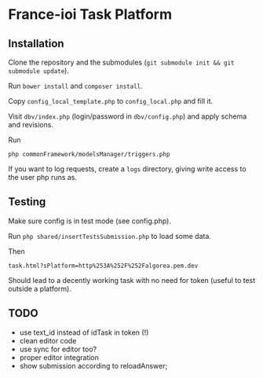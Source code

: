 # France-ioi Task Platform

## Installation

Clone the repository and the submodules (`git submodule init && git submodule update`).

Run `bower install` and `composer install`.

Copy `config_local_template.php` to `config_local.php` and fill it.

Visit `dbv/index.php` (login/password in `dbv/config.php`) and apply schema and revisions.

Run

    php commonFramework/modelsManager/triggers.php

If you want to log requests, create a `logs` directory, giving write access to the user php runs as.

## Testing

Make sure config is in test mode (see config.php).

Run `php shared/insertTestsSubmission.php` to load some data.

Then

    task.html?sPlatform=http%253A%252F%252Falgorea.pem.dev

Should lead to a decently working task with no need for token (useful to test outside a platform).

## TODO

- use text_id instead of idTask in token (!)
- clean editor code
- use sync for editor too?
- proper editor integration
- show submission according to reloadAnswer;
